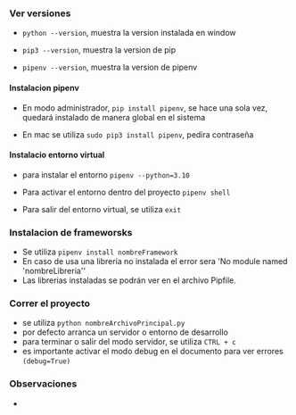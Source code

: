 ### Ver versiones

- `python --version`, muestra la version instalada en window

- `pip3 --version`, muestra la version de pip

- `pipenv --version`, muestra la version de pipenv

#### Instalacion pipenv

- En modo administrador, `pip install pipenv`, se hace una sola vez, quedará instalado de manera global en el sistema

- En mac se utiliza `sudo pip3 install pipenv`, pedira contraseña


#### Instalacio entorno virtual

- para instalar el entorno `pipenv --python=3.10`

- Para activar el entorno dentro del proyecto `pipenv shell`

- Para salir del entorno virtual, se utiliza `exit`

### Instalacion de frameworsks

- Se utiliza `pipenv install nombreFramework`
- En caso de usa una librería no instalada el error sera 'No module named 'nombreLibreria'' 
- Las librerias instaladas se podrán ver en el archivo Pipfile.

### Correr el proyecto

- se utiliza `python nombreArchivoPrincipal.py`
- por defecto arranca un servidor o entorno de desarrollo
- para terminar o salir del modo servidor, se utiliza `CTRL + c`
- es importante activar el modo debug en el documento para ver errores `(debug=True)`

### Observaciones

- 

